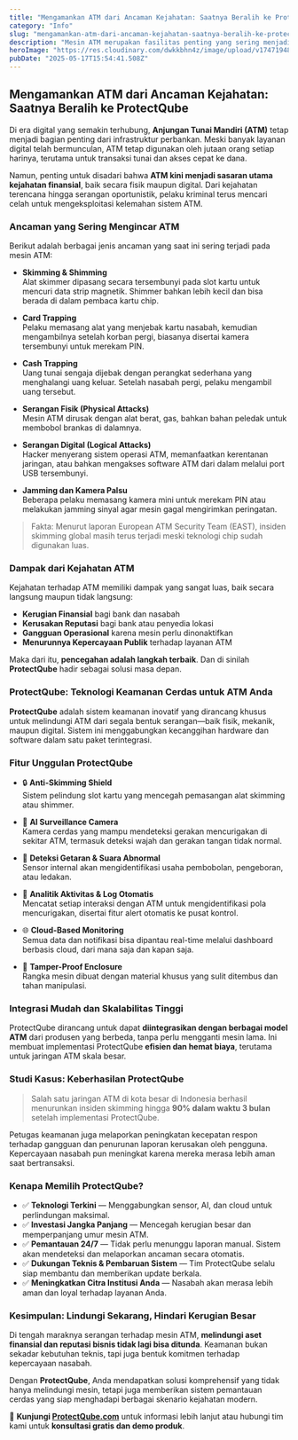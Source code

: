 ```yaml
---  
title: "Mengamankan ATM dari Ancaman Kejahatan: Saatnya Beralih ke ProtectQube"  
category: "Info"  
slug: "mengamankan-atm-dari-ancaman-kejahatan-saatnya-beralih-ke-protectqube"  
description: "Mesin ATM merupakan fasilitas penting yang sering menjadi target tindak kejahatan jika tidak diamankan dengan baik. Bagi Anda pemilik lokasi yang menyediakan ruang untuk ATM, penting untuk mengambil langkah-langkah keamanan guna melindungi aset ini. Berikut beberapa tips yang bisa diterapkan:"  
heroImage: "https://res.cloudinary.com/dwkkbhn4z/image/upload/v1747194830/atm-9590813_1280_11zon_xlxigx.png"  
pubDate: "2025-05-17T15:54:41.508Z"  
---
```



## Mengamankan ATM dari Ancaman Kejahatan: Saatnya Beralih ke ProtectQube

Di era digital yang semakin terhubung, **Anjungan Tunai Mandiri (ATM)** tetap menjadi bagian penting dari infrastruktur perbankan. Meski banyak layanan digital telah bermunculan, ATM tetap digunakan oleh jutaan orang setiap harinya, terutama untuk transaksi tunai dan akses cepat ke dana.


Namun, penting untuk disadari bahwa **ATM kini menjadi sasaran utama kejahatan finansial**, baik secara fisik maupun digital. Dari kejahatan terencana hingga serangan oportunistik, pelaku kriminal terus mencari celah untuk mengeksploitasi kelemahan sistem ATM.

### Ancaman yang Sering Mengincar ATM

Berikut adalah berbagai jenis ancaman yang saat ini sering terjadi pada mesin ATM:

- **Skimming & Shimming**  
  Alat skimmer dipasang secara tersembunyi pada slot kartu untuk mencuri data strip magnetik. Shimmer bahkan lebih kecil dan bisa berada di dalam pembaca kartu chip.

- **Card Trapping**  
  Pelaku memasang alat yang menjebak kartu nasabah, kemudian mengambilnya setelah korban pergi, biasanya disertai kamera tersembunyi untuk merekam PIN.

- **Cash Trapping**  
  Uang tunai sengaja dijebak dengan perangkat sederhana yang menghalangi uang keluar. Setelah nasabah pergi, pelaku mengambil uang tersebut.

- **Serangan Fisik (Physical Attacks)**  
  Mesin ATM dirusak dengan alat berat, gas, bahkan bahan peledak untuk membobol brankas di dalamnya.

- **Serangan Digital (Logical Attacks)**  
  Hacker menyerang sistem operasi ATM, memanfaatkan kerentanan jaringan, atau bahkan mengakses software ATM dari dalam melalui port USB tersembunyi.

- **Jamming dan Kamera Palsu**  
  Beberapa pelaku memasang kamera mini untuk merekam PIN atau melakukan jamming sinyal agar mesin gagal mengirimkan peringatan.

> Fakta: Menurut laporan European ATM Security Team (EAST), insiden skimming global masih terus terjadi meski teknologi chip sudah digunakan luas.



### Dampak dari Kejahatan ATM

Kejahatan terhadap ATM memiliki dampak yang sangat luas, baik secara langsung maupun tidak langsung:

- **Kerugian Finansial** bagi bank dan nasabah
- **Kerusakan Reputasi** bagi bank atau penyedia lokasi
- **Gangguan Operasional** karena mesin perlu dinonaktifkan
- **Menurunnya Kepercayaan Publik** terhadap layanan ATM

Maka dari itu, **pencegahan adalah langkah terbaik**. Dan di sinilah **ProtectQube** hadir sebagai solusi masa depan.



### ProtectQube: Teknologi Keamanan Cerdas untuk ATM Anda

**ProtectQube** adalah sistem keamanan inovatif yang dirancang khusus untuk melindungi ATM dari segala bentuk serangan—baik fisik, mekanik, maupun digital. Sistem ini menggabungkan kecanggihan hardware dan software dalam satu paket terintegrasi.

### Fitur Unggulan ProtectQube  

- 🔒 **Anti-Skimming Shield**  
  Sistem pelindung slot kartu yang mencegah pemasangan alat skimming atau shimmer.

- 🎥 **AI Surveillance Camera**  
  Kamera cerdas yang mampu mendeteksi gerakan mencurigakan di sekitar ATM, termasuk deteksi wajah dan gerakan tangan tidak normal.

- 🚨 **Deteksi Getaran & Suara Abnormal**  
  Sensor internal akan mengidentifikasi usaha pembobolan, pengeboran, atau ledakan.

- 🧠 **Analitik Aktivitas & Log Otomatis**  
  Mencatat setiap interaksi dengan ATM untuk mengidentifikasi pola mencurigakan, disertai fitur alert otomatis ke pusat kontrol.

- 🌐 **Cloud-Based Monitoring**  
  Semua data dan notifikasi bisa dipantau real-time melalui dashboard berbasis cloud, dari mana saja dan kapan saja.

- 🔐 **Tamper-Proof Enclosure**  
  Rangka mesin dibuat dengan material khusus yang sulit ditembus dan tahan manipulasi.


### Integrasi Mudah dan Skalabilitas Tinggi

ProtectQube dirancang untuk dapat **diintegrasikan dengan berbagai model ATM** dari produsen yang berbeda, tanpa perlu mengganti mesin lama. Ini membuat implementasi ProtectQube **efisien dan hemat biaya**, terutama untuk jaringan ATM skala besar.



### Studi Kasus: Keberhasilan ProtectQube

> Salah satu jaringan ATM di kota besar di Indonesia berhasil menurunkan insiden skimming hingga **90% dalam waktu 3 bulan** setelah implementasi ProtectQube.

Petugas keamanan juga melaporkan peningkatan kecepatan respon terhadap gangguan dan penurunan laporan kerusakan oleh pengguna. Kepercayaan nasabah pun meningkat karena mereka merasa lebih aman saat bertransaksi.


### Kenapa Memilih ProtectQube?

- ✅ **Teknologi Terkini** — Menggabungkan sensor, AI, dan cloud untuk perlindungan maksimal.
- ✅ **Investasi Jangka Panjang** — Mencegah kerugian besar dan memperpanjang umur mesin ATM.
- ✅ **Pemantauan 24/7** — Tidak perlu menunggu laporan manual. Sistem akan mendeteksi dan melaporkan ancaman secara otomatis.
- ✅ **Dukungan Teknis & Pembaruan Sistem** — Tim ProtectQube selalu siap membantu dan memberikan update berkala.
- ✅ **Meningkatkan Citra Institusi Anda** — Nasabah akan merasa lebih aman dan loyal terhadap layanan Anda.



### Kesimpulan: Lindungi Sekarang, Hindari Kerugian Besar

Di tengah maraknya serangan terhadap mesin ATM, **melindungi aset finansial dan reputasi bisnis tidak lagi bisa ditunda**. Keamanan bukan sekadar kebutuhan teknis, tapi juga bentuk komitmen terhadap kepercayaan nasabah.

Dengan **ProtectQube**, Anda mendapatkan solusi komprehensif yang tidak hanya melindungi mesin, tetapi juga memberikan sistem pemantauan cerdas yang siap menghadapi berbagai skenario kejahatan modern.



🔗 **Kunjungi [ProtectQube.com](https://protectqube.com)** untuk informasi lebih lanjut atau hubungi tim kami untuk **konsultasi gratis dan demo produk**.



